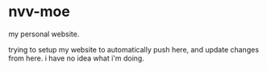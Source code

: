 # nvv-moe
my personal website.

trying to setup my website to automatically push here, and update changes from here.  i have no idea what i'm doing.
